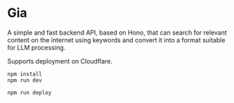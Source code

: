 # Gia

A simple and fast backend API, based on Hono, that can search for relevant content on the internet using keywords and convert it into a format suitable for LLM processing.

Supports deployment on Cloudflare.

```shell
npm install
npm run dev
```

```shell
npm run deploy
```
